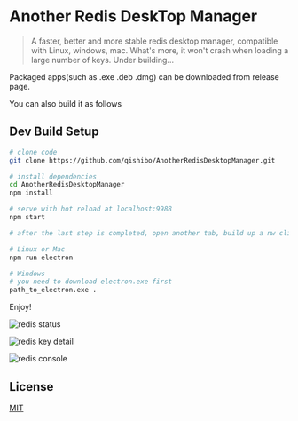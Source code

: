 # Another Redis DeskTop Manager

> A faster, better and more stable redis desktop manager, compatible with Linux, windows, mac. What's more, it won't crash when loading a large number of keys. Under building...

Packaged apps(such as .exe .deb .dmg) can be downloaded from release page.

You can also build it as follows

## Dev Build Setup

``` bash
# clone code
git clone https://github.com/qishibo/AnotherRedisDesktopManager.git

# install dependencies
cd AnotherRedisDesktopManager
npm install

# serve with hot reload at localhost:9988
npm start

# after the last step is completed, open another tab, build up a nw client

# Linux or Mac
npm run electron

# Windows
# you need to download electron.exe first
path_to_electron.exe .
```

Enjoy!

![redis status](https://ws1.sinaimg.cn/large/71405cably1g129wwutkij20vn0mbae6.jpg)

![redis key detail](https://ws1.sinaimg.cn/large/71405cably1g129wwu51vj20vi0ma77n.jpg)

![redis console](https://ws1.sinaimg.cn/large/71405cably1g129wwtdfjj20vn0mbq6d.jpg)

## License

[MIT](LICENSE)

